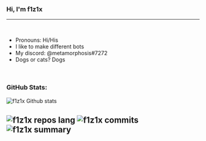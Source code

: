 ### Hi, I'm f1z1x

---

<br />

- Pronouns: Hi/His
- I like to make different bots
- My discord: @metamorphosis#7272
- Dogs or cats? Dogs

<br/>


### GitHub Stats:

![f1z1x Github stats](https://github-readme-stats.vercel.app/api?username=f1z1x&theme=github_dark&show_icons=true&count_private=true)
  
 
![f1z1x repos lang](https://github-profile-summary-cards.vercel.app/api/cards/repos-per-language?username=f1z1x&theme=github_dark)
![f1z1x commits](http://github-profile-summary-cards.vercel.app/api/cards/productive-time?username=f1z1x&theme=github_dark&utcOffset=8)
![f1z1x summary](https://github-profile-summary-cards.vercel.app/api/cards/profile-details?username=f1z1x&theme=github_dark)
---

